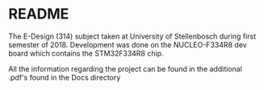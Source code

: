 # README #

The E-Design (314) subject taken at University of Stellenbosch during first semester of 2018. Development was done on the NUCLEO-F334R8 dev board which contains the STM32F334R8 chip.

All the information regarding the project can be found in the additional .pdf's found in the Docs directory
